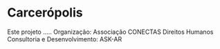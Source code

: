 # Carcerópolis

Este projeto .....
Organização: Associação CONECTAS Direitos Humanos
Consultoria e Desenvolvimento: ASK-AR
